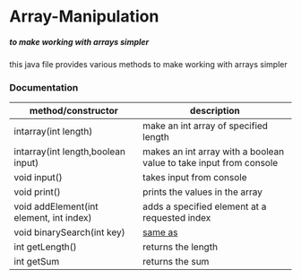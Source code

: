 # Array-Manipulation
##### to make working with arrays simpler

this java file provides various methods to make working with arrays simpler

### Documentation 
|method/constructor| description|
|------------------|------------|
|intarray(int length)|make an int array of specified length|
|intarray(int length,boolean input)| makes an int array with a boolean value to take input from console|
|void input()|takes input from console|
|void print()|prints the values in the array|
|void addElement(int element, int index)|adds a specified element at a requested index|
|void binarySearch(int key)| [same as](https://docs.oracle.com/javase/8/docs/api/java/util/Arrays.html#binarySearch-int:A-int-)|
|int getLength()|returns the length|
|int getSum|returns the sum|

